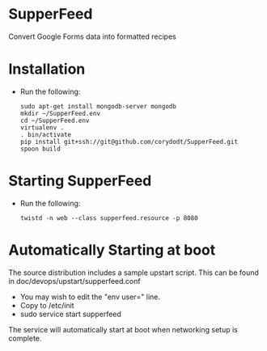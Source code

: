 SupperFeed
==========

Convert Google Forms data into formatted recipes

Installation
============

* Run the following:

  ```
  sudo apt-get install mongodb-server mongodb
  mkdir ~/SupperFeed.env
  cd ~/SupperFeed.env
  virtualenv .
  . bin/activate
  pip install git+ssh://git@github.com/corydodt/SupperFeed.git
  spoon build
  ```


Starting SupperFeed
===================

* Run the following:

  ```
  twistd -n web --class supperfeed.resource -p 8080
  ```

Automatically Starting at boot
==============================

The source distribution includes a sample upstart script. This can be found in
doc/devops/upstart/supperfeed.conf

* You may wish to edit the "env user=" line.
* Copy to /etc/init
* sudo service start supperfeed

The service will automatically start at boot when networking setup is
complete.

